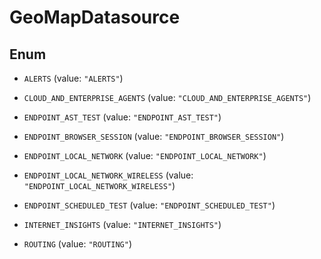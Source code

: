 

# GeoMapDatasource

## Enum


* `ALERTS` (value: `"ALERTS"`)

* `CLOUD_AND_ENTERPRISE_AGENTS` (value: `"CLOUD_AND_ENTERPRISE_AGENTS"`)

* `ENDPOINT_AST_TEST` (value: `"ENDPOINT_AST_TEST"`)

* `ENDPOINT_BROWSER_SESSION` (value: `"ENDPOINT_BROWSER_SESSION"`)

* `ENDPOINT_LOCAL_NETWORK` (value: `"ENDPOINT_LOCAL_NETWORK"`)

* `ENDPOINT_LOCAL_NETWORK_WIRELESS` (value: `"ENDPOINT_LOCAL_NETWORK_WIRELESS"`)

* `ENDPOINT_SCHEDULED_TEST` (value: `"ENDPOINT_SCHEDULED_TEST"`)

* `INTERNET_INSIGHTS` (value: `"INTERNET_INSIGHTS"`)

* `ROUTING` (value: `"ROUTING"`)




